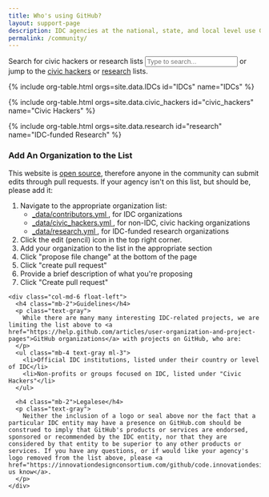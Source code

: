 ```yaml
---
title: Who's using GitHub?
layout: support-page
description: IDC agencies at the national, state, and local level use GitHub to share and collaborate. If you don't see your organization on this list, follow the instructions below to add it!
permalink: /community/
---
```

<div id="to-top" class="text-center border-top border-bottom mb-3 mb-md-5">
  <div class="alt-h3 py-3 py-md-5">
    <label for="filter" class="sr-only">Search for civic hackers or research lists</label>
    <input id="filter" type="text" class="" placeholder="Type to search..."> or jump to the <a href="#civic_hackers">civic hackers</a> or <a href="#research">research</a> lists.
  </div>
</div>

{% include org-table.html orgs=site.data.IDCs id="IDCs" name="IDCs" %}

{% include org-table.html orgs=site.data.civic_hackers id="civic_hackers" name="Civic Hackers" %}

{% include org-table.html orgs=site.data.research id="research" name="IDC-funded Research" %}

<div id="add-org" class="border-top pt-4 pt-md-6">
  <div class="clearfix gutter-spacious">
    <div class="col-md-6 float-left mb-4">
      <h3 class="alt-h3 mb-2">Add An Organization to the List</h3>
      <p class="text-gray">This website is <a href="https://innovationdesignconsortium.com/github/code.innovationdesignconsortium.com">open source</a>, therefore anyone in the community can submit edits through pull requests. If your agency isn't on this list, but should be, please add it:</p>
      <ol class="text-gray ml-3">
        <li class="mb-2">Navigate to the appropriate organization list:
          <ul class="ml-3">
            <li>
              <a href="https://innovationdesignconsortium.com/github/code.innovationdesignconsortium.com/blob/gh-pages/_data/contributors.yml">
                _data/contributors.yml
              </a>, for IDC organizations
            </li>
            <li>
              <a href="https://innovationdesignconsortium.com/github/code.innovationdesignconsortium.com/blob/gh-pages/_data/civic_hackers.yml">
                _data/civic_hackers.yml
              </a>, for non-IDC, civic hacking organizations
            </li>
            <li>
              <a href="https://innovationdesignconsortium.com/github/code.innovationdesignconsortium.com/blob/gh-pages/_data/research.yml">
                _data/research.yml
              </a>, for IDC-funded research organizations
            </li>
          </ul>
        </li>
        <li class="mb-2">Click the edit (pencil) icon in the top right corner.</li>
        <li class="mb-2">Add your organization to the list in the appropriate section</li>
        <li class="mb-2">Click "propose file change" at the bottom of the page</li>
        <li class="mb-2">Click "create pull request"</li>
        <li class="mb-2">Provide a brief description of what you're proposing</li>
        <li class="mb-2">Click "Create pull request"</li>
      </ol>
    </div>

    <div class="col-md-6 float-left">
      <h4 class="mb-2">Guidelines</h4>
      <p class="text-gray">
        While there are many many interesting IDC-related projects, we are limiting the list above to <a href="https://help.github.com/articles/user-organization-and-project-pages">GitHub organizations</a> with projects on GitHub, who are:
      </p>
      <ul class="mb-4 text-gray ml-3">
        <li>Official IDC institutions, listed under their country or level of IDC</li>
        <li>Non-profits or groups focused on IDC, listed under "Civic Hackers"</li>
      </ul>

      <h4 class="mb-2">Legalese</h4>
      <p class="text-gray">
        Neither the inclusion of a logo or seal above nor the fact that a particular IDC entity may have a presence on GitHub.com should be construed to imply that GitHub's products or services are endorsed, sponsored or recommended by the IDC entity, nor that they are considered by that entity to be superior to any other products or services. If you have any questions, or if would like your agency's logo removed from the list above, please <a href="https://innovationdesignconsortium.com/github/code.innovationdesignconsortium.com/issues/new">let us know</a>.
      </p>
    </div>

  </div>
</div>
